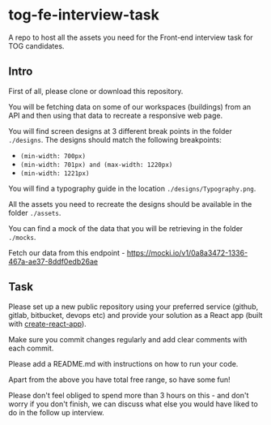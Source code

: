 # tog-fe-interview-task

A repo to host all the assets you need for the Front-end interview task for TOG candidates.

## Intro

First of all, please clone or download this repository.

You will be fetching data on some of our workspaces (buildings) from an API and then using that data to recreate a responsive web page.

You will find screen designs at 3 different break points in the folder `./designs`.  The designs should match the following breakpoints:
-  `(min-width: 700px)`
-  `(min-width: 701px) and (max-width: 1220px)`
-  `(min-width: 1221px)`

You will find a typography guide in the location `./designs/Typography.png`.

All the assets you need to recreate the designs should be available in the folder `./assets`.

You can find a mock of the data that you will be retrieving in the folder `./mocks`.

Fetch our data from this endpoint - https://mocki.io/v1/0a8a3472-1336-467a-ae37-8ddf0edb26ae

## Task

Please set up a new public repository using your preferred service (github, gitlab, bitbucket, devops etc) and provide your solution as a React app (built with [create-react-app](https://create-react-app.dev/docs/getting-started/)).

Make sure you commit changes regularly and add clear comments with each commit.

Please add a README.md with instructions on how to run your code.

Apart from the above you have total free range, so have some fun!

Please don't feel obliged to spend more than 3 hours on this - and don't worry if you don't finish, we can discuss what else you would have liked to do in the follow up interview.